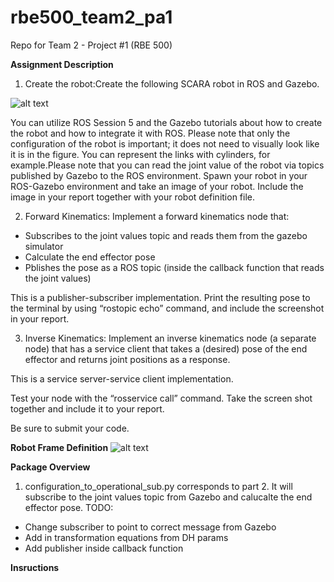 # rbe500_team2_pa1
Repo for Team 2 - Project #1 (RBE 500)

**Assignment Description**

1. Create the robot:Create the following SCARA robot in ROS and Gazebo.

![alt text](https://raw.githubusercontent.com/poolec4/rbe500_team2_pa1/main/pt1-SCARA.png)

You can utilize ROS Session 5 and the Gazebo tutorials about how to create the robot and how to integrate it with ROS. Please note that only the configuration of the robot is important; it does not need to visually look like it is in the figure. You can represent the links with cylinders, for example.Please note that you can read the joint value of the robot via topics published by Gazebo to the ROS environment. Spawn your robot in your ROS-Gazebo environment and take an image of your robot. Include the image in your report together with your robot definition file.

2. Forward Kinematics: Implement a forward kinematics node that:
* Subscribes to the joint values topic and reads them from the gazebo simulator
* Calculate the end effector pose
* Pblishes the pose as a ROS topic (inside the callback function that reads the joint values)

This is a publisher-subscriber implementation. Print the resulting pose to the terminal by using “rostopic echo” command, and include the screenshot in your report.

3.  Inverse Kinematics: Implement an inverse kinematics node (a separate node) that has a service client that takes a (desired) pose of the end effector and returns joint positions as a response.

This is a service server-service client implementation.

Test your node with the “rosservice call” command. Take the screen shot together and include it to your report. 

Be sure to submit your code.

**Robot Frame Definition**
![alt text](https://raw.githubusercontent.com/poolec4/rbe500_team2_pa1/main/rrp_manipulator_reference_frames.png)

**Package Overview**

1. configuration_to_operational_sub.py corresponds to part 2. It will subscribe to the joint values topic from Gazebo and calucalte the end effector pose. TODO:
* Change subscriber to point to correct message from Gazebo
* Add in transformation equations from DH params
* Add publisher inside callback function

**Insructions**
